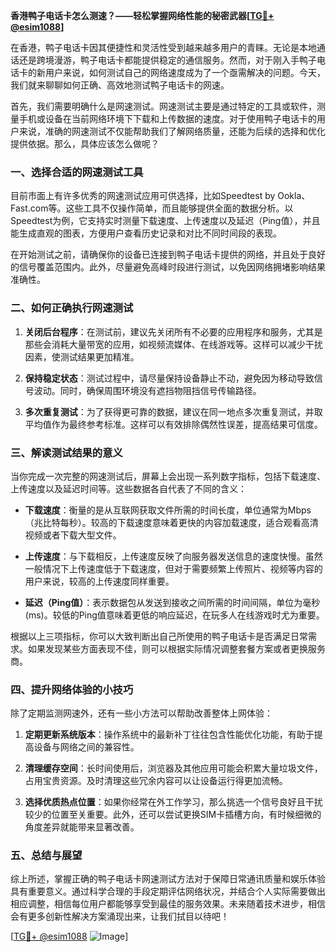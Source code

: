 **香港鸭子电话卡怎么测速？——轻松掌握网络性能的秘密武器[[TG💪+ @esim1088](https://t.me/s/esim1088)]**

在香港，鸭子电话卡因其便捷性和灵活性受到越来越多用户的青睐。无论是本地通话还是跨境漫游，鸭子电话卡都能提供稳定的通信服务。然而，对于刚入手鸭子电话卡的新用户来说，如何测试自己的网络速度成为了一个亟需解决的问题。今天，我们就来聊聊如何正确、高效地测试鸭子电话卡的网速。

首先，我们需要明确什么是网速测试。网速测试主要是通过特定的工具或软件，测量手机或设备在当前网络环境下下载和上传数据的速度。对于使用鸭子电话卡的用户来说，准确的网速测试不仅能帮助我们了解网络质量，还能为后续的选择和优化提供依据。那么，具体应该怎么做呢？

### **一、选择合适的网速测试工具**

目前市面上有许多优秀的网速测试应用可供选择，比如Speedtest by Ookla、Fast.com等。这些工具不仅操作简单，而且能够提供全面的数据分析。以Speedtest为例，它支持实时测量下载速度、上传速度以及延迟（Ping值），并且能生成直观的图表，方便用户查看历史记录和对比不同时间段的表现。

在开始测试之前，请确保你的设备已连接到鸭子电话卡提供的网络，并且处于良好的信号覆盖范围内。此外，尽量避免高峰时段进行测试，以免因网络拥堵影响结果准确性。

### **二、如何正确执行网速测试**

1. **关闭后台程序**：在测试前，建议先关闭所有不必要的应用程序和服务，尤其是那些会消耗大量带宽的应用，如视频流媒体、在线游戏等。这样可以减少干扰因素，使测试结果更加精准。
   
2. **保持稳定状态**：测试过程中，请尽量保持设备静止不动，避免因为移动导致信号波动。同时，确保周围环境没有遮挡物阻挡信号传输路径。

3. **多次重复测试**：为了获得更可靠的数据，建议在同一地点多次重复测试，并取平均值作为最终参考标准。这样可以有效排除偶然性误差，提高结果可信度。

### **三、解读测试结果的意义**

当你完成一次完整的网速测试后，屏幕上会出现一系列数字指标，包括下载速度、上传速度以及延迟时间等。这些数据各自代表了不同的含义：

- **下载速度**：衡量的是从互联网获取文件所需的时间长度，单位通常为Mbps（兆比特每秒）。较高的下载速度意味着更快的内容加载速度，适合观看高清视频或者下载大型文件。
  
- **上传速度**：与下载相反，上传速度反映了向服务器发送信息的速度快慢。虽然一般情况下上传速度低于下载速度，但对于需要频繁上传照片、视频等内容的用户来说，较高的上传速度同样重要。

- **延迟（Ping值）**：表示数据包从发送到接收之间所需的时间间隔，单位为毫秒(ms)。较低的Ping值意味着更低的响应延迟，在玩多人在线游戏时尤为重要。

根据以上三项指标，你可以大致判断出自己所使用的鸭子电话卡是否满足日常需求。如果发现某些方面表现不佳，则可以根据实际情况调整套餐方案或者更换服务商。

### **四、提升网络体验的小技巧**

除了定期监测网速外，还有一些小方法可以帮助改善整体上网体验：

1. **定期更新系统版本**：操作系统中的最新补丁往往包含性能优化功能，有助于提高设备与网络之间的兼容性。
   
2. **清理缓存空间**：长时间使用后，浏览器及其他应用可能会积累大量垃圾文件，占用宝贵资源。及时清理这些冗余内容可以让设备运行得更加流畅。

3. **选择优质热点位置**：如果你经常在外工作学习，那么挑选一个信号良好且干扰较少的位置至关重要。此外，还可以尝试更换SIM卡插槽方向，有时候细微的角度差异就能带来显著改善。

### **五、总结与展望**

综上所述，掌握正确的鸭子电话卡网速测试方法对于保障日常通讯质量和娱乐体验具有重要意义。通过科学合理的手段定期评估网络状况，并结合个人实际需要做出相应调整，相信每位用户都能够享受到最佳的服务效果。未来随着技术进步，相信会有更多创新性解决方案涌现出来，让我们拭目以待吧！

[[TG💪+ @esim1088](https://t.me/s/esim1088) ![Image](https://i.postimg.cc/4NQfJmqS/Snipaste-2025-05-13-00-14-12.png)]